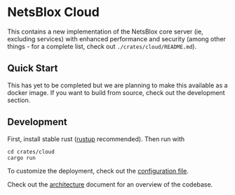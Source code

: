 # NetsBlox Cloud
This contains a new implementation of the NetsBlox core server (ie, excluding services) with enhanced performance and security (among other things - for a complete list, check out `./crates/cloud/README.md`).

## Quick Start
This has yet to be completed but we are planning to make this available as a docker image. If you want to build from source, check out the development section.

## Development
First, install stable rust ([rustup](https://rustup.rs/) recommended). Then run with
```
cd crates/cloud
cargo run
```
To customize the deployment, check out the [configuration file](./crates/cloud/config/default.toml).

Check out the [architecture](./architecture.md) document for an overview of the codebase.

